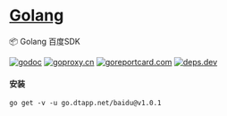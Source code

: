 <h1>
<a href="https://www.dtapp.net/">Golang</a>
</h1>

📦 Golang 百度SDK

[comment]: <> (go)
[![godoc](https://pkg.go.dev/badge/go.dtapp.net/baidu?status.svg)](https://pkg.go.dev/go.dtapp.net/baidu)
[![goproxy.cn](https://goproxy.cn/stats/go.dtapp.net/baidu/badges/download-count.svg)](https://goproxy.cn/stats/go.dtapp.net/baidu)
[![goreportcard.com](https://goreportcard.com/badge/go.dtapp.net/baidu)](https://goreportcard.com/report/go.dtapp.net/baidu)
[![deps.dev](https://img.shields.io/badge/deps-go-red.svg)](https://deps.dev/go/go.dtapp.net%2Fbaidu)

#### 安装

```shell
go get -v -u go.dtapp.net/baidu@v1.0.1
```

